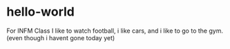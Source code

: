 # hello-world
For INFM Class
I like to watch football, i like cars, and i like to go to the gym. (even though i havent gone today yet)
